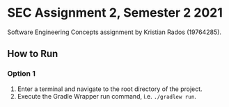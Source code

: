 # SEC Assignment 2, Semester 2 2021
Software Engineering Concepts assignment by Kristian Rados (19764285).

## How to Run
### Option 1
1. Enter a terminal and navigate to the root directory of the project.
2. Execute the Gradle Wrapper run command, i.e. `./gradlew run`.
